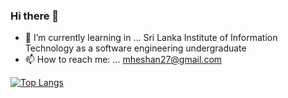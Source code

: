 ### Hi there 👋

<!--
**heshanm27/heshanm27** is a ✨ _special_ ✨ repository because its `README.md` (this file) appears on your GitHub profile.
Here are some ideas to get you started:


- 🔭 I’m currently working on ...-->
- 🌱 I’m currently learning in ... Sri Lanka Institute of Information Technology as a software engineering undergraduate
- 📫 How to reach me: ... mheshan27@gmail.com

<!-- 
- 🤔 I’m looking for help with ... 
- 💬 Ask me about ... 

- 😄 Pronouns: ...
- ⚡ Fun fact: ...
-->


[![Top Langs ](https://github-readme-stats.vercel.app/api/top-langs/?username=heshanm27)](https://github.com/anuraghazra/github-readme-stats)
